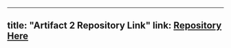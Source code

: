 
---
title: "Artifact 2 Repository Link"
link: [Repository Here](https://github.com/Best-Bee/CS340)
---
